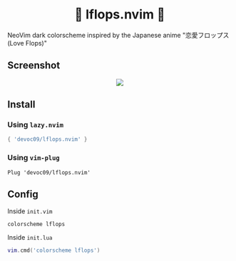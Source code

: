 <div align="center">
    <h1>🍌 lflops.nvim 👺</h1>
</div>


NeoVim dark colorscheme inspired by the Japanese anime "恋愛フロップス (Love Flops)"

## Screenshot
<div align="center">
    <img src="https://github.com/devoc09/lflops.nvim/assets/50615605/d2f96be7-d419-4302-ad8a-74033cfb8172" />
</div>


## Install
### Using `lazy.nvim`
```lua
{ 'devoc09/lflops.nvim' }
```

### Using `vim-plug`
```vim
Plug 'devoc09/lflops.nvim'
```

## Config
Inside `init.vim`
```vim
colorscheme lflops
```

Inside `init.lua`
```lua
vim.cmd('colorscheme lflops')
```
